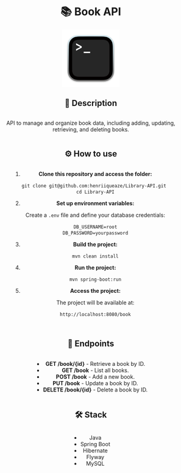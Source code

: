 <div class="container" style="display: flex; flex-direction: column; align-items: center; text-align: center;">
    <h1>📚 Book API</h1>
    <div class="img-container" style="display: flex; justify-content: center;">
        <img src="assets/images/terminal.png" alt="API Livros" style="width: 30%;">
    </div>
    <h2>📖 Description</h2>
    <p>API to manage and organize book data, including adding, updating, retrieving, and deleting books.</p>
    <h2>⚙️ How to use</h2>
    <ol>
        <li>
            <strong>Clone this repository and access the folder:</strong>
            <pre><code>git clone git@github.com:henriiqueaze/Library-API.git 
cd Library-API</code></pre>
        </li>
        <li>
            <strong>Set up environment variables:</strong>
            <p>Create a <code>.env</code> file and define your database credentials:</p>
            <pre><code>DB_USERNAME=root
DB_PASSWORD=yourpassword</code></pre>
        </li>
        <li>
            <strong>Build the project:</strong>
            <pre><code>mvn clean install</code></pre>
        </li>
        <li>
            <strong>Run the project:</strong>
            <pre><code>mvn spring-boot:run</code></pre>
        </li>
        <li>
            <strong>Access the project:</strong>
            <p>The project will be available at:</p>
            <pre><code>http://localhost:8080/book</code></pre>
        </li>
    </ol>
    <h2>📌 Endpoints</h2>
    <ul>
        <li><strong>GET /book/{id}</strong> - Retrieve a book by ID.</li>
        <li><strong>GET /book</strong> - List all books.</li>
        <li><strong>POST /book</strong> - Add a new book.</li>
        <li><strong>PUT /book</strong> - Update a book by ID.</li>
        <li><strong>DELETE /book/{id}</strong> - Delete a book by ID.</li>
    </ul>
    <h2>🛠 Stack</h2>
    <ul>
        <li>Java</li>
        <li>Spring Boot</li>
        <li>Hibernate</li>
        <li>Flyway</li>
        <li>MySQL</li>
    </ul>
</div>
